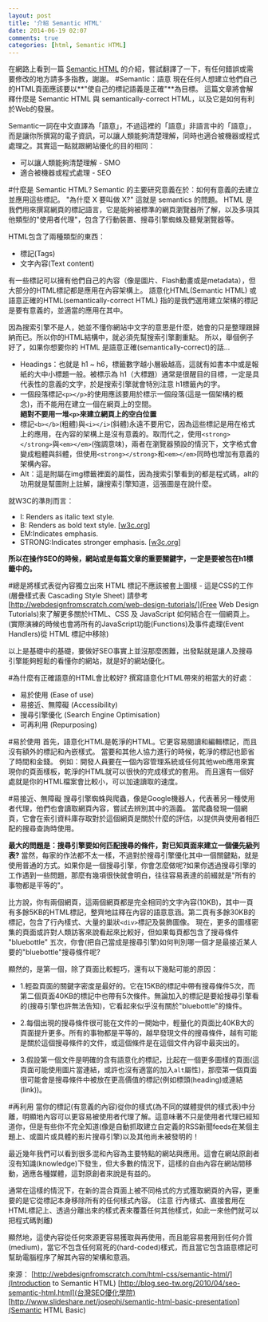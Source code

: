 ```yaml
---
layout: post
title: '介紹 Semantic HTML'
date: 2014-06-19 02:07
comments: true
categories: [html, Semantic HTML]
---
```

在網路上看到一篇 [Semantic HTML](http://webdesignfromscratch.com/html-css/semantic-html/) 的介紹，嘗試翻譯了一下，有任何錯誤或需要修改的地方請多多指教，謝謝。
#Semantic：語意
現在任何人想建立他們自己的HTML頁面應該要以**"使自己的標記語義是正確"**為目標。
這篇文章將會解釋什麼是 Semantic HTML 與 semantically-correct HTML，以及它是如何有利於Web的發展。    

<!--more-->

Semantic一詞在中文直譯為「語意」，不過這裡的「語意」非語言中的「語意」，而是讓你所撰寫的電子資訊，可以讓人類能夠清楚理解，同時也適合被機器或程式處理之。其實這一點就跟網站優化的目的相同：

* 可以讓人類能夠清楚理解 - SMO
* 適合被機器或程式處理 - SEO

#什麼是 Semantic HTML?
Semantic 的主要研究意義在於：如何有意義的去建立並應用這些標記。
"為什麼 X 要叫做 X?" 這就是 semantics 的問題。
HTML 是我們用來撰寫網頁的標記語言，它是能夠被標準的網頁瀏覽器所了解，以及多項其他類型的"使用者代理"，包含了行動裝置、搜尋引擎蜘蛛及聽覺瀏覽器等。

HTML包含了兩種類型的東西：

* 標記(Tags)
* 文字內容(Text content)

有一些標記可以擁有他們自己的內容（像是圖片、Flash動畫或是metadata），但大部分的HTML標記都是應用在內容架構上。
語意化HTML(Semantic HTML) 或 語意正確的HTML(semantically-correct HTML)
指的是我們選用建立架構的標記是要有意義的，並適當的應用在其中。

因為搜索引擎不是人，她並不懂你網站中文字的意思是什麼，她會的只是整理跟歸納而已。所以你的HTML結構中，就必須先幫搜索引擎劃重點。
所以，舉個例子好了，如果你想要你的 HTML 是語意正確(semantically-correct)的話...

* Headings：也就是 h1 ~ h6，標籤數字越小層級越高，這就有如書本中或是報紙的大中小標題一般。被標示為 h1（大標題）通常是很醒目的目標，一定是具代表性的意義的文字，於是搜索引擎就會特別注意 h1標籤內的字。
* 一個段落標記``<p></p>``的使用應該要用於標示一個段落(這是一個架構的概念)，而不能用在建立一個在網頁上的空間。<br>	**絕對不要用一堆``<p>``來建立網頁上的空白位置**
* 標記``<b></b>``(粗體)與``<i></i>``(斜體)永遠不要用它，因為這些標記是用在格式上的應用，在內容的架構上是沒有意義的。取而代之，使用``<strong></strong>``與``<em></em>``(強調意味)，兩者在瀏覽器預設的情況下，文字格式會變成粗體與斜體，但使用``<strong></strong>``和``<em></em>``同時也增加有意義的架構內容。
* Alt：這是附屬在img標籤裡面的屬性，因為搜索引擎看到的都是程式碼，alt的功用就是幫圖附上註解，讓搜索引擎知道，這張圖是在說什麼。

就W3C的準則而言：

* I: Renders as italic text style.
* B: Renders as bold text style. [[w3c.org](http://www.w3.org/TR/html4/present/graphics.html#h-15.2.1)]
* EM:Indicates emphasis.
* STRONG:Indicates stronger emphasis. [[w3c.org](http://www.w3.org/TR/html4/struct/text.html#h-9.2.1)]

**所以在操作SEO的時候，網站或是每篇文章的重要關鍵字，一定是要被包在h1標籤中的。**

#總是將樣式表從內容獨立出來
HTML 標記不應該被套上圖樣 - 這是CSS的工作(層疊樣式表 Cascading Style Sheet)
請參考 [http://webdesignfromscratch.com/web-design-tutorials/](Free Web Design Tutorials)來了解更多關於HTML、CSS 及 JavaScript 如何結合在一個網頁上。
(實際演練的時候也會將所有的JavaScript功能(Functions)及事件處理(Event Handlers)從 HTML 標記中移除)

以上是基礎中的基礎，要做好SEO事實上並沒那麼困難，出發點就是讓人及搜尋引擎能夠輕鬆的看懂你的網站，就是好的網站優化。

#為什麼有正確語意的HTML會比較好?
撰寫語意化HTML帶來的相當大的好處：

* 易於使用 (Ease of use)
* 易接近、無障礙 (Accessibility)
* 搜尋引擎優化 (Search Engine Optimisation)
* 可再利用 (Repurposing)

#易於使用
首先，語意化HTML是乾淨的HTML。它更容易閱讀和編輯標記，而且沒有額外的標記和內嵌樣式。
當要和其他人協力進行的時候，乾淨的標記也節省了時間和金錢。
例如：開發人員要在一個內容管理系統或任何其他web應用來實現你的頁面樣板，乾淨的HTML就可以很快的完成樣式的套用。
而且還有一個好處就是你的HTML檔案會比較小，可以加速讀取的速度。

#易接近、無障礙
搜尋引擎蜘蛛與爬蟲，像是Google機器人，代表著另一種使用者代理，他們也會讀取網頁內容，嘗試去辨別其中的涵義。
當爬蟲發現一個網頁，它會在索引資料庫存取對於這個網頁是關於什麼的評估，以提供與使用者相匹配的搜尋查詢時使用。

**最大的問題是：搜尋引擎要如何匹配搜尋的條件，對已知頁面來建立一個優先級列表?**
當然，每家的作法都不太一樣，不過對於搜尋引擎優化其中一個關鍵點，就是使用普通的方式。如果你是一個搜尋引擎，你會怎麼做呢?如果你透過搜尋引擎的工作遇到一些問題，那麼有幾項很快就會明白，往往容易表達的前綴就是"所有的事物都是平等的"。

比方說，你有兩個網頁，這兩個網頁都是完全相同的文字內容(10KB)，其中一頁有多餘5KB的HTML標記，整齊地註釋在內容的語意意涵。第二頁有多餘30KB的標記，包含了行內樣式、大量的巢狀``<div>``標記及裝飾圖像。
現在，更多的圖樣密集的頁面或許對人類訪客來說看起來比較好，但如果每頁都包含了搜尋條件 "bluebottle" 五次，你會(把自己當成是搜尋引擎)如何判別哪一個才是最接近某人要的"bluebottle"搜尋條件呢?

顯然的，是第一個，除了頁面比較輕巧，還有以下幾點可能的原因：

* 1.輕盈頁面的關鍵字密度是最好的。它在15KB的標記中帶有搜尋條件5次，而第二個頁面40KB的標記中也帶有5次條件。無論加入的標記是要給搜尋引擎看的(搜尋引擎也許無法告知)，它看起來似乎沒有關於"bluebottle"的條件。

* 2.每個出現的搜尋條件很可能在文件的一開始中，輕量化的頁面比40KB大的頁面提升更多。所有的事物都是平等的，越早發現文件的搜尋條件，越有可能是關於這個搜尋條件的文件，或這個條件是在這個文件內容中最突出的。

* 3.假設第一個文件是明確的含有語意化的標記，比起在一個更多圖樣的頁面(這頁面可能使用圖片當連結，或許也沒有適當的加入``alt``屬性)，那麼第一個頁面很可能會是搜尋條件中被放在更高價值的標記(例如標頭(heading)或連結(link))。

#再利用
當你的標記(有意義的內容)從你的樣式(為不同的媒體提供的樣式表)中分離，明顯地內容可以更容易被使用者代理了解。這意味著不只是使用者代理已經知道你，但是有些你不完全知道(像是自動抓取建立自定義的RSS新聞feeds在某個主題上、或圖片或具體的影片搜尋引擎)以及其他尚未被發明的！

最近幾年我們可以看到很多混和內容為主要特點的網站與應用。這會在網站原創者沒有知識(knowledge)下發生，但大多數的情況下，這樣的自由內容在網站間移動，適應各種媒體，這對原創者來說是有益的。

通常在這樣的情況下，在新的混合頁面上被不同格式的方式獲取網頁的內容，更重要的是它從標記本身移除所有的任何樣式內容。
(注意 行內樣式、直接套用在HTML標記上、透過分離出來的樣式表來覆蓋任何其他樣式，如此一來他們就可以把程式碼剝離)

顯然地，這使內容從任何來源更容易獲取與再使用，而且能容易套用到任何介質(medium)，當它不包含任何寫死的(hard-coded)樣式，而且當它包含語意標記可幫助電腦程序了解其內容的架構和意涵。



來源：
[http://webdesignfromscratch.com/html-css/semantic-html/](Introduction to Semantic HTML)
[http://blog.seo-tw.org/2010/04/seo-semantic-html.html](台灣SEO優化學院)
[http://www.slideshare.net/josephj/semantic-html-basic-presentation](Semantic HTML Basic)